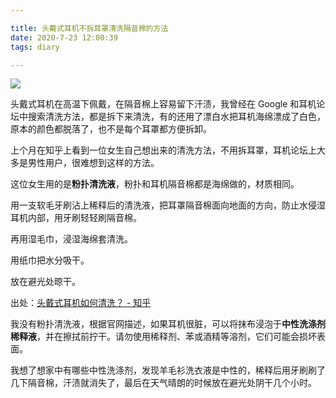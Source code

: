 ```yaml
---

title: 头戴式耳机不拆耳罩清洗隔音棉的方法
date: 2020-7-23 12:00:39
tags: diary

---
```


![](https://res.cloudinary.com/djyqus4uy/image/upload/v1595531236/Blog/headphones-headset-electronics-romania_npudmw.jpg)

头戴式耳机在高温下佩戴，在隔音棉上容易留下汗渍，我曾经在 Google 和耳机论坛中搜索清洗方法，都是拆下来清洗，有的还用了漂白水把耳机海绵漂成了白色，原本的颜色都脱落了，也不是每个耳罩都方便拆卸。

上个月在知乎上看到一位女生自己想出来的清洗方法，不用拆耳罩，耳机论坛上大多是男性用户，很难想到这样的方法。

这位女生用的是**粉扑清洗液**，粉扑和耳机隔音棉都是海绵做的，材质相同。

用一支软毛牙刷沾上稀释后的清洗液，把耳罩隔音棉面向地面的方向，防止水侵湿耳机内部，用牙刷轻轻刷隔音棉。

再用湿毛巾，浸湿海绵套清洗。

用纸巾把水分吸干。

放在避光处晾干。

出处：[头戴式耳机如何清洗？ - 知乎](https://www.zhihu.com/question/20163520/answer/199750715) 


我没有粉扑清洗液，根据官网描述，如果耳机很脏，可以将抹布浸泡于**中性洗涤剂稀释液**，并在擦拭前拧干。请勿使用稀释剂、苯或酒精等溶剂，它们可能会损坏表面。

我想了想家中有哪些中性洗涤剂，发现羊毛衫洗衣液是中性的，稀释后用牙刷刷了几下隔音棉，汗渍就消失了，最后在天气晴朗的时候放在避光处阴干几个小时。
